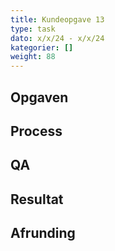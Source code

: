 ```yaml
---
title: Kundeopgave 13
type: task
dato: x/x/24 - x/x/24
kategorier: []
weight: 88
---
```


## Opgaven

## Process

## QA

## Resultat

## Afrunding